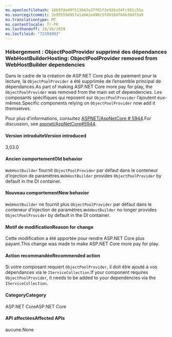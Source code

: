 ```yaml
---
ms.openlocfilehash: 16b9fde49f513643a37f65f3e926a34fc991c55a
ms.sourcegitcommit: 2e95559d957a1a942e490c5fd916df04b39d73a9
ms.translationtype: MT
ms.contentlocale: fr-FR
ms.lasthandoff: 10/16/2019
ms.locfileid: "72393993"
---
```

### <a name="hosting-objectpoolprovider-removed-from-webhostbuilder-dependencies"></a><span data-ttu-id="4a51c-101">Hébergement : ObjectPoolProvider supprimé des dépendances WebHostBuilder</span><span class="sxs-lookup"><span data-stu-id="4a51c-101">Hosting: ObjectPoolProvider removed from WebHostBuilder dependencies</span></span>

<span data-ttu-id="4a51c-102">Dans le cadre de la création de ASP.NET Core plus de paiement pour la lecture, la `ObjectPoolProvider` a été supprimée de l’ensemble principal de dépendances.</span><span class="sxs-lookup"><span data-stu-id="4a51c-102">As part of making ASP.NET Core more pay for play, the `ObjectPoolProvider` was removed from the main set of dependencies.</span></span> <span data-ttu-id="4a51c-103">Les composants spécifiques qui reposent sur `ObjectPoolProvider` l’ajoutent eux-mêmes.</span><span class="sxs-lookup"><span data-stu-id="4a51c-103">Specific components relying on `ObjectPoolProvider` now add it themselves.</span></span>

<span data-ttu-id="4a51c-104">Pour plus d’informations, consultez [ASPNET/AspNetCore # 5944](https://github.com/aspnet/AspNetCore/issues/5944).</span><span class="sxs-lookup"><span data-stu-id="4a51c-104">For discussion, see [aspnet/AspNetCore#5944](https://github.com/aspnet/AspNetCore/issues/5944).</span></span>

#### <a name="version-introduced"></a><span data-ttu-id="4a51c-105">Version introduite</span><span class="sxs-lookup"><span data-stu-id="4a51c-105">Version introduced</span></span>

<span data-ttu-id="4a51c-106">3,0</span><span class="sxs-lookup"><span data-stu-id="4a51c-106">3.0</span></span>

#### <a name="old-behavior"></a><span data-ttu-id="4a51c-107">Ancien comportement</span><span class="sxs-lookup"><span data-stu-id="4a51c-107">Old behavior</span></span>

<span data-ttu-id="4a51c-108">`WebHostBuilder` fournit `ObjectPoolProvider` par défaut dans le conteneur d’injection de paramètres.</span><span class="sxs-lookup"><span data-stu-id="4a51c-108">`WebHostBuilder` provides `ObjectPoolProvider` by default in the DI container.</span></span>

#### <a name="new-behavior"></a><span data-ttu-id="4a51c-109">Nouveau comportement</span><span class="sxs-lookup"><span data-stu-id="4a51c-109">New behavior</span></span>

<span data-ttu-id="4a51c-110">`WebHostBuilder` ne fournit plus `ObjectPoolProvider` par défaut dans le conteneur d’injection de paramètres.</span><span class="sxs-lookup"><span data-stu-id="4a51c-110">`WebHostBuilder` no longer provides `ObjectPoolProvider` by default in the DI container.</span></span>

#### <a name="reason-for-change"></a><span data-ttu-id="4a51c-111">Motif de modification</span><span class="sxs-lookup"><span data-stu-id="4a51c-111">Reason for change</span></span>

<span data-ttu-id="4a51c-112">Cette modification a été apportée pour rendre ASP.NET Core plus payant.</span><span class="sxs-lookup"><span data-stu-id="4a51c-112">This change was made to make ASP.NET Core more pay for play.</span></span>

#### <a name="recommended-action"></a><span data-ttu-id="4a51c-113">Action recommandée</span><span class="sxs-lookup"><span data-stu-id="4a51c-113">Recommended action</span></span>

<span data-ttu-id="4a51c-114">Si votre composant requiert `ObjectPoolProvider`, il doit être ajouté à vos dépendances via le `IServiceCollection`.</span><span class="sxs-lookup"><span data-stu-id="4a51c-114">If your component requires `ObjectPoolProvider`, it needs to be added to your dependencies via the `IServiceCollection`.</span></span>

#### <a name="category"></a><span data-ttu-id="4a51c-115">Category</span><span class="sxs-lookup"><span data-stu-id="4a51c-115">Category</span></span>

<span data-ttu-id="4a51c-116">ASP.NET Core</span><span class="sxs-lookup"><span data-stu-id="4a51c-116">ASP.NET Core</span></span>

#### <a name="affected-apis"></a><span data-ttu-id="4a51c-117">API affectées</span><span class="sxs-lookup"><span data-stu-id="4a51c-117">Affected APIs</span></span>

<span data-ttu-id="4a51c-118">aucune.</span><span class="sxs-lookup"><span data-stu-id="4a51c-118">None</span></span>

<!-- 

#### Affected APIs

Not detectable via API analysis

-->
